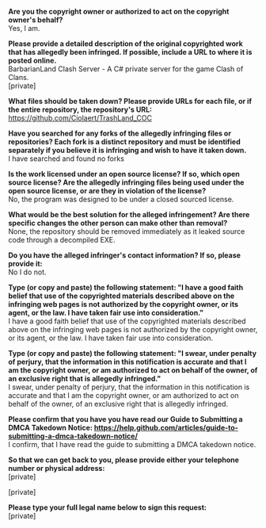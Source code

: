 **Are you the copyright owner or authorized to act on the copyright owner's behalf?**  
Yes, I am.

**Please provide a detailed description of the original copyrighted work that has allegedly been infringed. If possible, include a URL to where it is posted online.**  
BarbarianLand Clash Server - A C# private server for the game Clash of Clans.  
[private]

**What files should be taken down? Please provide URLs for each file, or if the entire repository, the repository's URL:**  
https://github.com/Ciolaert/TrashLand_COC

**Have you searched for any forks of the allegedly infringing files or repositories? Each fork is a distinct repository and must be identified separately if you believe it is infringing and wish to have it taken down.**  
I have searched and found no forks

**Is the work licensed under an open source license? If so, which open source license? Are the allegedly infringing files being used under the open source license, or are they in violation of the license?**  
No, the program was designed to be under a closed sourced license.

**What would be the best solution for the alleged infringement? Are there specific changes the other person can make other than removal?**  
None, the repository should be removed immediately as it leaked source code through a decompiled EXE.

**Do you have the alleged infringer's contact information? If so, please provide it:**  
No I do not.

**Type (or copy and paste) the following statement: "I have a good faith belief that use of the copyrighted materials described above on the infringing web pages is not authorized by the copyright owner, or its agent, or the law. I have taken fair use into consideration."**    
I have a good faith belief that use of the copyrighted materials described above on the infringing web pages is not authorized by the copyright owner, or its agent, or the law. I have taken fair use into consideration.

**Type (or copy and paste) the following statement: "I swear, under penalty of perjury, that the information in this notification is accurate and that I am the copyright owner, or am authorized to act on behalf of the owner, of an exclusive right that is allegedly infringed."**  
I swear, under penalty of perjury, that the information in this notification is accurate and that I am the copyright owner, or am authorized to act on behalf of the owner, of an exclusive right that is allegedly infringed.

**Please confirm that you have you have read our Guide to Submitting a DMCA Takedown Notice: https://help.github.com/articles/guide-to-submitting-a-dmca-takedown-notice/**  
I confirm, that I have read the guide to submitting a DMCA takedown notice.

**So that we can get back to you, please provide either your telephone number or physical address:**  
[private]  

[private]  

**Please type your full legal name below to sign this request:**  
[private]
